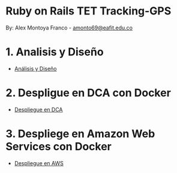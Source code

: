 # Ruby on Rails TET Tracking-GPS

By: Alex Montoya Franco - amonto69@eafit.edu.co

# 1. Analisis y Diseño

* [Análisis y Diseño](analisis-diseno.md)

# 2. Despligue en DCA con Docker

* [Despliegue en DCA](deploy-on-dca.md)

# 3. Despliege en Amazon Web Services con Docker

* [Despliegue en AWS](deploy-on-aws.md)
